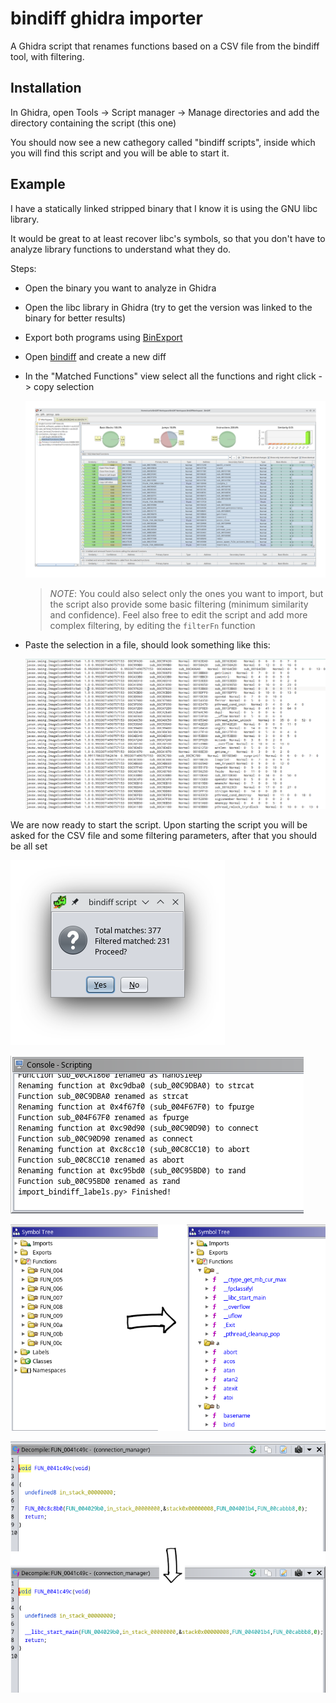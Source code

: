 # bindiff ghidra importer
A Ghidra script that renames functions based on a CSV file from the bindiff tool, with filtering.

## Installation

In Ghidra, open Tools -> Script manager -> Manage directories and add the directory containing the script (this one)

You should now see a new cathegory called "bindiff scripts", inside which you will find this script and you will be able to start it.

## Example

I have a statically linked stripped binary that I know it is using the GNU libc library.

It would be great to at least recover libc's symbols, so that you don't have to analyze library functions to understand what they do.

Steps:
- Open the binary you want to analyze in Ghidra
- Open the libc library in Ghidra (try to get the version was linked to the binary for better results)
- Export both programs using [BinExport](https://github.com/google/binexport)
- Open [bindiff](https://www.zynamics.com/software.html) and create a new diff
- In the "Matched Functions" view select all the functions and right click -> copy selection

    ![bindiff](./img/bindiff.png)

    > _NOTE_: You could also select only the ones you want to import, but the script also provide some basic filtering (minimum similarity and confidence).
    > Feel also free to edit the script and add more complex filtering, by editing the `filterFn` function

- Paste the selection in a file, should look something like this:

    ![csv](./img/csv.png)

We are now ready to start the script.
Upon starting the script you will be asked for the CSV file and some filtering parameters, after that you should be all set

![confirm](./img/confirm.png)

![console](./img/console.png)

![functions](./img/funcs.png)

![entry](./img/entry.png)